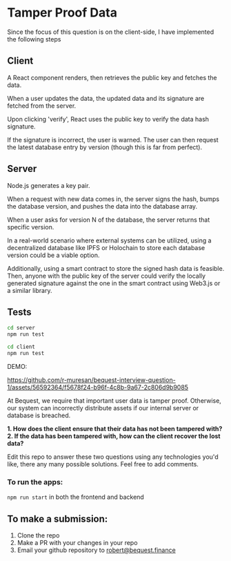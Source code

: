 # Tamper Proof Data

Since the focus of this question is on the client-side, I have implemented the following steps

## Client

  A React component renders, then retrieves the public key and fetches the data.
  
  When a user updates the data, the updated data and its signature are fetched from the server.
  
  Upon clicking 'verify', React uses the public key to verify the data hash signature.
  
  If the signature is incorrect, the user is warned. The user can then request the latest database entry by version (though this is far from perfect).

## Server

Node.js generates a key pair.

When a request with new data comes in, the server signs the hash, bumps the database version, and pushes the data into the database array.

When a user asks for version N of the database, the server returns that specific version.

In a real-world scenario where external systems can be utilized, using a decentralized database like IPFS or Holochain to store each database version could be a viable option.

Additionally, using a smart contract to store the signed hash data is feasible. Then, anyone with the public key of the server could verify the locally generated signature against the one in the smart contract using Web3.js or a similar library.

## Tests

```bash
cd server
npm run test
```

```bash
cd client
npm run test
```

DEMO: 

https://github.com/r-muresan/bequest-interview-question-1/assets/56592364/f5678f24-b96f-4c8b-9a67-2c806d9b9085

At Bequest, we require that important user data is tamper proof. Otherwise, our system can incorrectly distribute assets if our internal server or database is breached. 

**1. How does the client ensure that their data has not been tampered with?**
<br />
**2. If the data has been tampered with, how can the client recover the lost data?**


Edit this repo to answer these two questions using any technologies you'd like, there any many possible solutions. Feel free to add comments.

### To run the apps:
```npm run start``` in both the frontend and backend

## To make a submission:
1. Clone the repo
2. Make a PR with your changes in your repo
3. Email your github repository to robert@bequest.finance
